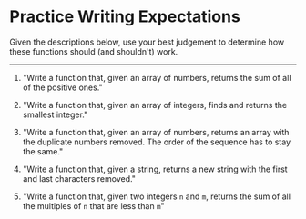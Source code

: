 # Practice Writing Expectations

Given the descriptions below, use your best judgement to determine how these functions should (and shouldn't) work.

---

1. "Write a function that, given an array of numbers, returns the sum of all of the positive ones."

2. "Write a function that, given an array of integers, finds and returns the smallest integer."

3. "Write a function that, given an array of numbers, returns an array with the duplicate numbers removed. The order of the sequence has to stay the same."

4. "Write a function that, given a string, returns a new string with the first and last characters removed."

5. "Write a function that, given two integers `n` and `m`, returns the sum of all the multiples of `n` that are less than `m`"
